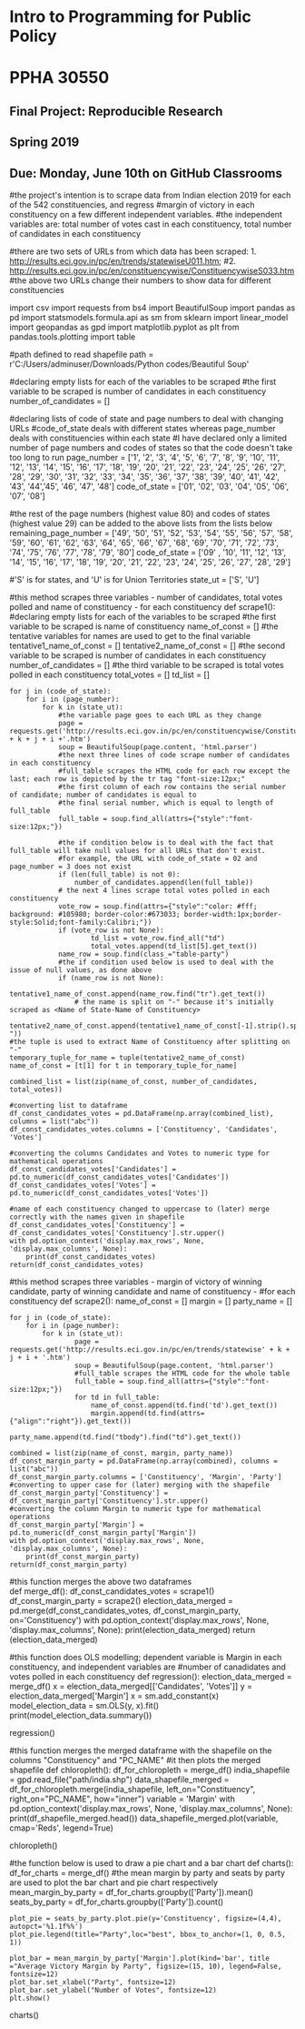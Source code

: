 # Intro to Programming for Public Policy
# PPHA 30550


## Final Project: Reproducible Research
## Spring 2019


## Due: Monday, June 10th on GitHub Classrooms

#the project's intention is to scrape data from Indian election 2019 for each of the 542 constituencies, and regress
#margin of victory in each constituency on a few different independent variables. 
#the independent variables are: total number of votes cast in each constituency, total number of candidates in each constituency

#there are two sets of URLs from which data has been scraped: 1. http://results.eci.gov.in/pc/en/trends/statewiseU011.htm; 
#2. http://results.eci.gov.in/pc/en/constituencywise/ConstituencywiseS033.htm
#the above two URLs change their numbers to show data for different constituencies 

import csv
import requests
from bs4 import BeautifulSoup
import pandas as pd
import statsmodels.formula.api as sm
from sklearn import linear_model
import geopandas as gpd
import matplotlib.pyplot as plt
from pandas.tools.plotting import table

#path defined to read shapefile
path = r'C:/Users/adminuser/Downloads/Python codes/Beautiful Soup'

#declaring empty lists for each of the variables to be scraped
#the first variable to be scraped is number of candidates in each constituency
number_of_candidates = []

#declaring lists of code of state and page numbers to deal with changing URLs
#code_of_state deals with different states whereas page_number deals with constituencies within each state
#I have declared only a limited number of page numbers and codes of states so that the code doesn't take too long to run
page_number = ['1', '2', '3', '4', '5', '6', '7', '8', '9', '10', '11', '12', '13', '14', '15', '16', '17', '18', '19', '20', '21', '22', '23', '24', '25', '26', '27', '28', '29', '30', '31', '32', '33', '34', '35', '36', '37', '38', '39', '40', '41', '42', '43', '44','45', '46', '47', '48']
code_of_state = ['01', '02', '03', '04', '05', '06', '07', '08']

#the rest of the page numbers (highest value 80) and codes of states (highest value 29) can be added to the above lists from the lists below
remaining_page_number = ['49', '50', '51', '52', '53', '54', '55', '56', '57', '58', '59', '60', '61', '62', '63', '64', '65', '66', '67', '68', '69', '70', '71', '72', '73', '74', '75', '76', '77', '78', '79', '80']
code_of_state = ['09' , '10', '11', '12', '13', '14', '15', '16', '17', '18', '19', '20', '21', '22', '23', '24', '25', '26', '27', '28', '29']

#'S' is for states, and 'U' is for Union Territories
state_ut = ['S', 'U']

#this method scrapes three variables - number of candidates, total votes polled and name of constituency - for each constituency
def scrape1():
    #declaring empty lists for each of the variables to be scraped
    #the first variable to be scraped is name of constituency
    name_of_const = []
    #the tentative variables for names are used to get to the final variable 
    tentative1_name_of_const = []
    tentative2_name_of_const = []
    #the second variable to be scraped is number of candidates in each constituency
    number_of_candidates = []
    #the third variable to be scraped is total votes polled in each constituency
    total_votes = []
    td_list = []

    for j in (code_of_state):
        for i in (page_number):
            for k in (state_ut):  
                #the variable page goes to each URL as they change
                page = requests.get('http://results.eci.gov.in/pc/en/constituencywise/Constituencywise' + k + j + i +'.htm')
                soup = BeautifulSoup(page.content, 'html.parser')
                #the next three lines of code scrape number of candidates in each constituency
                #full_table scrapes the HTML code for each row except the last; each row is depicted by the tr tag "font-size:12px;" 
                #the first column of each row contains the serial number of candidate; number of candidates is equal to 
                #the final serial number, which is equal to length of full_table
                full_table = soup.find_all(attrs={"style":"font-size:12px;"})
                
                #the if condition below is to deal with the fact that full_table will take null values for all URLs that don't exist.
                #for example, the URL with code_of_state = 02 and page_number = 3 does not exist
                if (len(full_table) is not 0):
                    number_of_candidates.append(len(full_table))
                # the next 4 lines scrape total votes polled in each constituency
                vote_row = soup.find(attrs={"style":"color: #fff; background: #105980; border-color:#673033; border-width:1px;border-style:Solid;font-family:Calibri;"})
                if (vote_row is not None):
                        td_list = vote_row.find_all("td")
                        total_votes.append(td_list[5].get_text())
                name_row = soup.find(class_="table-party")
                #the if condition used below is used to deal with the issue of null values, as done above
                if (name_row is not None):
                    tentative1_name_of_const.append(name_row.find("tr").get_text())
                    # the name is split on "-" because it's initially scraped as <Name of State-Name of Constituency>
                    tentative2_name_of_const.append(tentative1_name_of_const[-1].strip().split("-"))    
    #the tuple is used to extract Name of Constituency after splitting on "-" 
    temporary_tuple_for_name = tuple(tentative2_name_of_const)
    name_of_const = [t[1] for t in temporary_tuple_for_name]
    
    combined_list = list(zip(name_of_const, number_of_candidates, total_votes))
    
    #converting list to dataframe
    df_const_candidates_votes = pd.DataFrame(np.array(combined_list), columns = list("abc"))
    df_const_candidates_votes.columns = ['Constituency', 'Candidates', 'Votes']
    
    #converting the columns Candidates and Votes to numeric type for mathematical operations
    df_const_candidates_votes['Candidates'] = pd.to_numeric(df_const_candidates_votes['Candidates'])
    df_const_candidates_votes['Votes'] = pd.to_numeric(df_const_candidates_votes['Votes'])
    
    #name of each constituency changed to uppercase to (later) merge correctly with the names given in shapefile
    df_const_candidates_votes['Constituency'] = df_const_candidates_votes['Constituency'].str.upper()
    with pd.option_context('display.max_rows', None, 'display.max_columns', None):
        print(df_const_candidates_votes)
    return(df_const_candidates_votes)

#this method scrapes three variables - margin of victory of winning candidate, party of winning candidate and name of constituency - 
#for each constituency
def scrape2():
    name_of_const = []
    margin = []
    party_name = []

    for j in (code_of_state):
        for i in (page_number):
            for k in (state_ut):   
                    page = requests.get('http://results.eci.gov.in/pc/en/trends/statewise' + k + j + i + '.htm')
                    soup = BeautifulSoup(page.content, 'html.parser')
                    #full_table scrapes the HTML code for the whole table
                    full_table = soup.find_all(attrs={"style":"font-size:12px;"})
                    for td in full_table:
                        name_of_const.append(td.find('td').get_text())
                        margin.append(td.find(attrs={"align":"right"}).get_text())
                        party_name.append(td.find("tbody").find("td").get_text())
            
    combined = list(zip(name_of_const, margin, party_name))
    df_const_margin_party = pd.DataFrame(np.array(combined), columns = list("abc"))
    df_const_margin_party.columns = ['Constituency', 'Margin', 'Party']
    #converting to upper case for (later) merging with the shapefile 
    df_const_margin_party['Constituency'] = df_const_margin_party['Constituency'].str.upper()
    #converting the column Margin to numeric type for mathematical operations
    df_const_margin_party['Margin'] = pd.to_numeric(df_const_margin_party['Margin'])
    with pd.option_context('display.max_rows', None, 'display.max_columns', None):
        print(df_const_margin_party)
    return(df_const_margin_party)        
        
#this function merges the above two dataframes            
def merge_df():
    df_const_candidates_votes = scrape1()
    df_const_margin_party = scrape2()
    election_data_merged = pd.merge(df_const_candidates_votes, df_const_margin_party, on='Constituency')
    with pd.option_context('display.max_rows', None, 'display.max_columns', None):
        print(election_data_merged)
    return (election_data_merged)

#this function does OLS modelling; dependent variable is Margin in each constituency, and independent variables are 
#number of canadidates and votes polled in each constituency
def regression():
    election_data_merged = merge_df()
    x = election_data_merged[['Candidates', 'Votes']]
    y = election_data_merged['Margin']
    x = sm.add_constant(x)
    model_election_data = sm.OLS(y, x).fit()
    print(model_election_data.summary())

regression()

#this function merges the merged dataframe with the shapefile on the columns "Constituency" and "PC_NAME" 
#it then plots the merged shapefile
def chloropleth():
    df_for_chloropleth = merge_df()
    india_shapefile = gpd.read_file("path/india.shp")
    data_shapefile_merged = df_for_chloropleth.merge(india_shapefile, left_on="Constituency", right_on="PC_NAME", how="inner")
    variable = 'Margin'
    with pd.option_context('display.max_rows', None, 'display.max_columns', None):
        print(df_shapefile_merged.head())
    data_shapefile_merged.plot(variable, cmap='Reds', legend=True)
    
chloropleth()

#the function below is used to draw a pie chart and a bar chart
def charts():
    df_for_charts = merge_df()
    #the mean margin by party and seats by party are used to plot the bar chart and pie chart respectively
    mean_margin_by_party = df_for_charts.groupby(['Party']).mean()
    seats_by_party = df_for_charts.groupby(['Party']).count()
    
    plot_pie = seats_by_party.plot.pie(y='Constituency', figsize=(4,4), autopct='%1.1f%%')
    plot_pie.legend(title="Party",loc="best", bbox_to_anchor=(1, 0, 0.5, 1))
    
    plot_bar = mean_margin_by_party['Margin'].plot(kind='bar', title ="Average Victory Margin by Party", figsize=(15, 10), legend=False, fontsize=12)
    plot_bar.set_xlabel("Party", fontsize=12)
    plot_bar.set_ylabel("Number of Votes", fontsize=12)
    plt.show()

charts()

